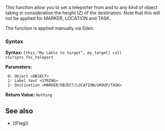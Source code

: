 <img align="right" width="0" height="0" src="">This function allow you to set a teleporter from and to any kind of object taking in consideration the height (Z) of the destination. Note that this will not be applied for MARKER, LOCATION and TASK.

The function is applied manually via Eden.

### Syntax
**Syntax:** `[this,"My Lable to target", my_target] call cScripts_fnc_teleport`

**Parameters:**
```
 0: Object <OBJECT>
 1: Label text <STRING>
 2: Destination <MARKER/OBJECT/LOCATION/GROUP/TASK>
```

**Return Value:** ```Nothing```

## See also
* [[Flag]]